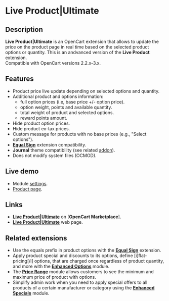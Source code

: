 # Live Product|Ultimate

## Description
**Live Product|Ultimate** is an OpenCart extension that allows to update the price on the product page in real time based on the selected product options or quantity. This is an andvanced version of the **Live Product** extension.  
Compatible with OpenCart versions 2.2.x-3.x.

## Features
* Product price live update depending on selected options and quantity.
* Additional product and options information:
  - full option prices (i.e, base price +/- option price).
  - option weight, points and available quantity.
  - total weight of product and selected options.
  - reward points amount.
* Hide product option prices.
* Hide product ex-tax prices.
* Custom message for products with no base prices (e.g., "Select options").
* [**Equal Sign**](https://www.opencart.com/index.php?route=marketplace/extension/info&extension_id=34383) extension compatibility.
* **Journal** theme compatibility (see related [addon](../journal)).
* Does not modify system files (OCMOD).

## Live demo
* Module [settings](https://ocmod.space/b/admin/index.php?route=extension/module/live_product).
* [Product page](https://demo.ocmod.space/b/apple/apple-cinema).


## Links
* [**Live Product|Ultimate**](https://www.opencart.com/index.php?route=marketplace/extension/info&extension_id=35460) on [**OpenCart Marketplace**].
* [**Live Product|Ultimate**](https://www.ocmod.space/live-product--ultimate) web page.

## Related extensions
* Use the equals prefix in product options with the [**Equal Sign**](https://www.opencart.com/index.php?route=marketplace/extension/info&extension_id=34383) extension.
* Apply product special and discounts to its options, define [i]flat-pricing[/i] options, that are charged once regardless of product quantity, and more with the [**Enhanced Options**](https://www.opencart.com/index.php?route=marketplace/extension/info&extension_id=40391) module.
* The [**Price Range**](https://www.opencart.com/index.php?route=marketplace/extension/info&extension_id=38331) module allows customers to see the minimum and maximum price of product with options.
* Simplify admin work when you need to apply special offers to all products of a certain manufacturer or category using the [**Enhanced Specials**](https://www.opencart.com/index.php?route=marketplace/extension/info&extension_id=43136) module.
